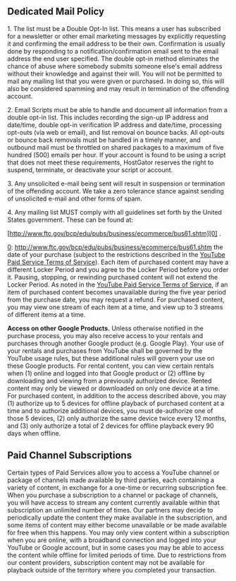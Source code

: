 ## Dedicated Mail Policy

1\. The list must be a Double Opt-In list. This means a user has subscribed for a newsletter or other email marketing messages by explicitly requesting it and confirming the email address to be their own. Confirmation is usually done by responding to a notification/confirmation email sent to the email address the end user specified. The double opt-in method eliminates the chance of abuse where somebody submits someone else's email address without their knowledge and against their will. You will not be permitted to mail any mailing list that you were given or purchased. In doing so, this will also be considered spamming and may result in termination of the offending account.

2\. Email Scripts must be able to handle and document all information from a double opt-in list. This includes recording the sign-up IP address and date/time, double opt-in verification IP address and date/time, processing opt-outs (via web or email), and list removal on bounce backs. All opt-outs or bounce back removals must be handled in a timely manner, and outbound mail must be throttled on shared packages to a maximum of five hundred (500) emails per hour. If your account is found to be using a script that does not meet these requirements, HostGator reserves the right to suspend, terminate, or deactivate your script or account.

3\. Any unsolicited e-mail being sent will result in suspension or termination of the offending account. We take a zero tolerance stance against sending of unsolicited e-mail and other forms of spam.

4\. Any mailing list MUST comply with all guidelines set forth by the United States government. These can be found at:
  
[http://www.ftc.gov/bcp/edu/pubs/business/ecommerce/bus61.shtm][0] .


[0]: http://www.ftc.gov/bcp/edu/pubs/business/ecommerce/bus61.shtm the date of your purchase (subject to the restrictions described in the [YouTube Paid Service Terms of Service][0]). Each item of purchased content may have a different Locker Period and you agree to the Locker Period before you order it. Pausing, stopping, or rewinding purchased content will not extend the Locker Period.  As noted in the [YouTube Paid Service Terms of Service][0], if an item of purchased content becomes unavailable during the five year period from the purchase date, you may request a refund. For purchased content, you may view one stream of each item at a time, and view up to 3 streams of different items at a time.

**Access on other Google Products.** Unless otherwise notified in the purchase process, you may also receive access to your rentals and purchases through another Google product (e.g. Google Play). Your use of your rentals and purchases from YouTube shall be governed by the YouTube usage rules, but these additional rules will govern your use on these Google products. For rental content, you can view certain rentals when (1) online and logged into that Google product or (2) offline by downloading and viewing from a previously authorized device. Rented content may only be viewed or downloaded on only one device at a time. For purchased content, in addition to the access described above, you may (1) authorize up to 5 devices for offline playback of purchased content at a time and to authorize additional devices, you must de-authorize one of those 5 devices, (2) only authorize the same device twice every 12 months, and (3) only authorize a total of 2 devices for offline playback every 90 days when offline.

## Paid Channel Subscriptions

Certain types of Paid Services allow you to access a YouTube channel or package of channels made available by third parties, each containing a variety of content, in exchange for a one-time or recurring subscription fee.  When you purchase a subscription to a channel or package of channels, you will have access to stream any content currently available within that subscription an unlimited number of times. Our partners may decide to periodically update the content they make available in the subscription, and some items of content may either become unavailable or be made available for free when this happens. You may only view content within a subscription when you are online, with a broadband connection and logged into your YouTube or Google account, but in some cases you may be able to access the content while offline for limited periods of time. Due to restrictions from our content providers, subscription content may not be available for playback outside of the territory where you completed your transaction.


[0]: /t/terms_paycontent